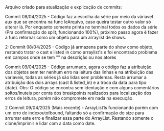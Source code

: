 Arquivo criado para atualização e explicação de commits:

Commit 08/04/2025 - Código faz a escolha da série por meio da váriavel aux que se encontra na func leArquivo, caso queira testar outro valor só alterar lá. Por enquanto somente printa no terminal todos os dados da série (Pra confirmação do split, funcionando 100%), próximo passo agora é fazer a func retornar como um objeto para um arraylist de shows.


2-Commit 08/04/2025 - Código já armazena parte do show como objeto, restando tratar o cast e listed in como arraylist's e foi encontrado problema em campos onde se tem "" na descrição ou nos atores

Commit 09/04/2025 - Código arrumado, agora o código faz a atribuição dos objetos sem ter nenhum erro na leitura das linhas e na atribuição das variaveis, todas as séries já são lidas sem problemas. Resta arrumar a atribuição dos dois arrays (cast & listed_in) e a troca da data para tipo (date).
Obs: O código se encontra sem identação e com alguns comentários soltos/inuteis por conta dos breakpoints realizados para localização dos erros de leitura, porém não compromete em nada na execução.

2 Commit 09/04/2025 (Mais recente) - ArrayList1s funcionando porém com um erro de indexoutofbound, faltando só a confirmação do size para arrumar este erro e finalizar essa parte do ArrayList. Restando somente o clone/imprimir e lidar com a data como date.
